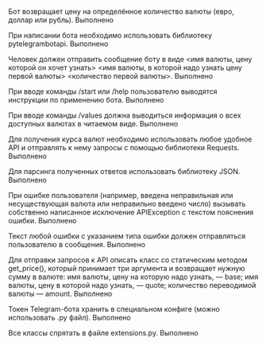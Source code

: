 Бот возвращает цену на определённое количество валюты (евро, доллар или рубль). Выполнено

При написании бота необходимо использовать библиотеку pytelegrambotapi. Выполнено

Человек должен отправить сообщение боту в виде <имя валюты, цену которой он хочет узнать> <имя валюты, в которой надо узнать цену первой валюты> <количество первой валюты>. Выполнено

При вводе команды /start или /help пользователю выводятся инструкции по применению бота. Выполнено

При вводе команды /values должна выводиться информация о всех доступных валютах в читаемом виде. Выполнено

Для получения курса валют необходимо использовать любое удобное API и отправлять к нему запросы с помощью библиотеки Requests. Выполнено

Для парсинга полученных ответов использовать библиотеку JSON. Выполнено

При ошибке пользователя (например, введена неправильная или несуществующая валюта или неправильно введено число) вызывать собственно написанное исключение APIException с текстом пояснения ошибки. Выполнено

Текст любой ошибки с указанием типа ошибки должен отправляться пользователю в сообщения. Выполнено

Для отправки запросов к API описать класс со статическим методом get_price(), который принимает три аргумента и возвращает нужную сумму в валюте:
имя валюты, цену на которую надо узнать, — base;
имя валюты, цену в которой надо узнать, — quote;
количество переводимой валюты — amount. Выполнено

Токен Telegram-бота хранить в специальном конфиге (можно использовать .py файл). Выполнено

Все классы спрятать в файле extensions.py. Выполнено
